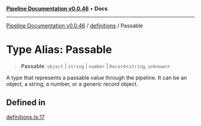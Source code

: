[**Pipeline Documentation v0.0.46**](../../README.md) • **Docs**

***

[Pipeline Documentation v0.0.46](../../modules.md) / [definitions](../README.md) / Passable

# Type Alias: Passable

> **Passable**: `object` \| `string` \| `number` \| `Record`\<`string`, `unknown`\>

A type that represents a passable value through the pipeline.
It can be an object, a string, a number, or a generic record object.

## Defined in

[definitions.ts:17](https://github.com/stonemjs/pipeline/blob/c07ce1382a041850d8a6e0a7b2ea9d4b5c88fabb/src/definitions.ts#L17)
